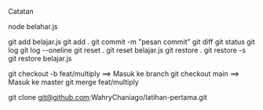 Catatan

node belahar.js

git add belajar.js
git add .
git commit -m "pesan commit"
git diff
git status
git log
git log --oneline
git reset . 
git reset belajar.js
git restore .
git restore -s
git restore belajar.js

git checkout -b feat/multiply ==> Masuk ke branch
git checkout main             ==> Masuk ke master
git merge feat/multiply

git clone git@github.com:WahryChaniago/latihan-pertama.git